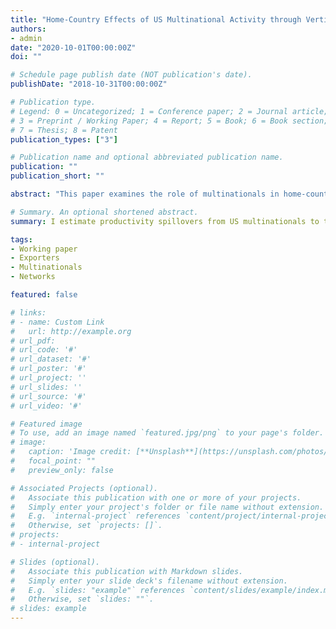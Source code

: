 ```yaml
---
title: "Home-Country Effects of US Multinational Activity through Vertical and Horizontal Spillovers"
authors:
- admin
date: "2020-10-01T00:00:00Z"
doi: ""

# Schedule page publish date (NOT publication's date).
publishDate: "2018-10-31T00:00:00Z"

# Publication type.
# Legend: 0 = Uncategorized; 1 = Conference paper; 2 = Journal article;
# 3 = Preprint / Working Paper; 4 = Report; 5 = Book; 6 = Book section;
# 7 = Thesis; 8 = Patent
publication_types: ["3"]

# Publication name and optional abbreviated publication name.
publication: ""
publication_short: ""

abstract: "This paper examines the role of multinationals in home-country productivity growth. A large body of work has examined the impact of multinational enterprises (MNEs) on domestic firms in foreign (host) countries through inward foreign direct investment (FDI). There is much less research on spillover effects from outward FDI on firms in the home countries of MNEs. However, policies promoting and subsidizing outward FDI have gained traction in developing countries as a means to potentially boost productivity growth. I evaluate this in the US context from 1996 to 2016 by estimating the impact of exposure to MNEs through horizontal and vertical linkages. Compared to existing work that relies on industry-level proxies of FDI and MNE exposure, I exploit firm-level variation in exposure to multinationals within the same product space and in buyer-supplier relationships. In addition, I distinguish between the endogenous network effect of exposure to a more productive firm, multinational or not, and the direct impact of being connected to an MNE. I find substantial direct spillovers from multinationals to their customers, indirect positive spillovers from multinationals to their suppliers only because multinationals are more efficient, and negative horizontal spillovers."

# Summary. An optional shortened abstract.
summary: I estimate productivity spillovers from US multinationals to their domestic competitors, suppliers and customers. 

tags:
- Working paper
- Exporters
- Multinationals
- Networks 

featured: false

# links:
# - name: Custom Link
#   url: http://example.org
# url_pdf: 
# url_code: '#'
# url_dataset: '#'
# url_poster: '#'
# url_project: ''
# url_slides: ''
# url_source: '#'
# url_video: '#'

# Featured image
# To use, add an image named `featured.jpg/png` to your page's folder. 
# image:
#   caption: 'Image credit: [**Unsplash**](https://unsplash.com/photos/s9CC2SKySJM)'
#   focal_point: ""
#   preview_only: false

# Associated Projects (optional).
#   Associate this publication with one or more of your projects.
#   Simply enter your project's folder or file name without extension.
#   E.g. `internal-project` references `content/project/internal-project/index.md`.
#   Otherwise, set `projects: []`.
# projects:
# - internal-project

# Slides (optional).
#   Associate this publication with Markdown slides.
#   Simply enter your slide deck's filename without extension.
#   E.g. `slides: "example"` references `content/slides/example/index.md`.
#   Otherwise, set `slides: ""`.
# slides: example
---
```

